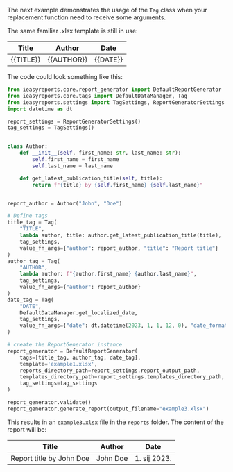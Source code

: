 The next example demonstrates the usage of the `Tag` class
when your replacement function need to receive some arguments.

The same familiar .xlsx template is still in use:

| Title     | Author     | Date     |
|-----------|------------|----------|
| {{TITLE}} | {{AUTHOR}} | {{DATE}} |

The code could look something like this:

```python
from ieasyreports.core.report_generator import DefaultReportGenerator
from ieasyreports.core.tags import DefaultDataManager, Tag
from ieasyreports.settings import TagSettings, ReportGeneratorSettings
import datetime as dt

report_settings = ReportGeneratorSettings()
tag_settings = TagSettings()


class Author:
    def __init__(self, first_name: str, last_name: str):
        self.first_name = first_name
        self.last_name = last_name

    def get_latest_publication_title(self, title):
        return f"{title} by {self.first_name} {self.last_name}"


report_author = Author("John", "Doe")

# Define tags
title_tag = Tag(
    "TITLE",
    lambda author, title: author.get_latest_publication_title(title),
    tag_settings,
    value_fn_args={"author": report_author, "title": "Report title"}
)
author_tag = Tag(
    "AUTHOR",
    lambda author: f"{author.first_name} {author.last_name}",
    tag_settings,
    value_fn_args={"author": report_author}
)
date_tag = Tag(
    "DATE",
    DefaultDataManager.get_localized_date,
    tag_settings,
    value_fn_args={"date": dt.datetime(2023, 1, 1, 12, 0), "date_format": "medium", "language": "hr_HR"}
)

# create the ReportGenerator instance
report_generator = DefaultReportGenerator(
    tags=[title_tag, author_tag, date_tag],
    template='example1.xlsx',
    reports_directory_path=report_settings.report_output_path,
    templates_directory_path=report_settings.templates_directory_path,
    tag_settings=tag_settings
)

report_generator.validate()
report_generator.generate_report(output_filename="example3.xlsx")

```

This results in an `example3.xlsx` file in the `reports` folder.
The content of the report will be:

| Title                    | Author   | Date         |
|--------------------------|----------|--------------|
| Report title by John Doe | John Doe | 1. sij 2023. |
